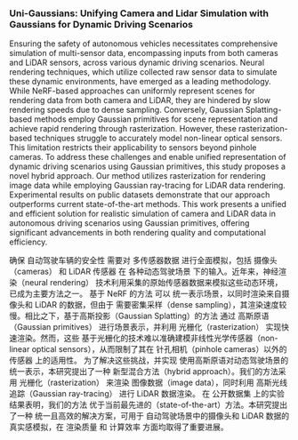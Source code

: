 ### Uni-Gaussians: Unifying Camera and Lidar Simulation with Gaussians for Dynamic Driving Scenarios

Ensuring the safety of autonomous vehicles necessitates comprehensive simulation of multi-sensor data, encompassing inputs from both cameras and LiDAR sensors, across various dynamic driving scenarios. Neural rendering techniques, which utilize collected raw sensor data to simulate these dynamic environments, have emerged as a leading methodology. While NeRF-based approaches can uniformly represent scenes for rendering data from both camera and LiDAR, they are hindered by slow rendering speeds due to dense sampling. Conversely, Gaussian Splatting-based methods employ Gaussian primitives for scene representation and achieve rapid rendering through rasterization. However, these rasterization-based techniques struggle to accurately model non-linear optical sensors. This limitation restricts their applicability to sensors beyond pinhole cameras. To address these challenges and enable unified representation of dynamic driving scenarios using Gaussian primitives, this study proposes a novel hybrid approach. Our method utilizes rasterization for rendering image data while employing Gaussian ray-tracing for LiDAR data rendering. Experimental results on public datasets demonstrate that our approach outperforms current state-of-the-art methods. This work presents a unified and efficient solution for realistic simulation of camera and LiDAR data in autonomous driving scenarios using Gaussian primitives, offering significant advancements in both rendering quality and computational efficiency.

确保 自动驾驶车辆的安全性 需要对 多传感器数据 进行全面模拟，包括 摄像头（cameras） 和 LiDAR 传感器 在 各种动态驾驶场景 下的输入。近年来，神经渲染（neural rendering） 技术利用采集的原始传感器数据来模拟这些动态环境，已成为主要方法之一。
基于 NeRF 的方法 可以 统一表示场景，以同时渲染来自摄像头和 LiDAR 的数据，但由于 需要密集采样（dense sampling），其渲染速度较慢。相比之下，基于高斯投影（Gaussian Splatting）的方法 通过 高斯原语（Gaussian primitives） 进行场景表示，并利用 光栅化（rasterization） 实现快速渲染。然而，这些 基于光栅化的技术难以准确建模非线性光学传感器（non-linear optical sensors），从而限制了其在 针孔相机（pinhole cameras）以外的传感器 上的适用性。
为了解决这些挑战，并实现 使用高斯原语对动态驾驶场景的统一表示，本研究提出了一种 新型混合方法（hybrid approach）。我们的方法采用 光栅化（rasterization） 来渲染 图像数据（image data），同时利用 高斯光线追踪（Gaussian ray-tracing） 进行 LiDAR 数据渲染。
在 公开数据集 上的实验结果表明，我们的方法 优于当前最先进的（state-of-the-art）方法。本研究提出了一种 统一且高效的解决方案，可用于 自动驾驶场景中的摄像头和 LiDAR 数据的真实感模拟，在 渲染质量 和 计算效率 方面均取得了重要进展。
